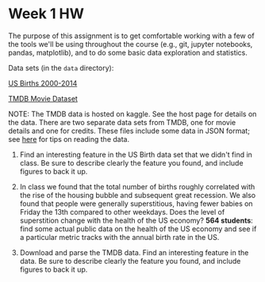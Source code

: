 # Week 1 HW

The purpose of this assignment is to get comfortable working with a few of the tools we'll be using throughout the course (e.g., git, jupyter notebooks, pandas, matplotlib), and to do some basic data exploration and statistics.

Data sets (in the `data` directory):

[US Births 2000-2014](https://raw.githubusercontent.com/fivethirtyeight/data/master/births/US_births_2000-2014_SSA.csv)

[TMDB Movie Dataset](https://www.kaggle.com/tmdb/tmdb-movie-metadata/data)

NOTE: The TMDB data is hosted on kaggle.  See the host page for details on the data. There are two separate data sets from TMDB, one for movie details and one for credits.  These files include some data in JSON format; see [here](https://www.kaggle.com/sohier/getting-imdb-kernels-working-with-tmdb-data/) for tips on reading the data.


1. Find an interesting feature in the US Birth data set that we didn't find in class.  Be sure to describe clearly the feature you found, and include figures to back it up.

2. In class we found that the total number of births roughly correlated with the rise of the housing bubble and subsequent great recession.  We also found that people were generally superstitious, having fewer babies on Friday the 13th compared to other weekdays.  Does the level of superstition change with the health of the US economy?
**564 students**: find some actual public data on the health of the US economy and see if a particular metric tracks with the annual birth rate in the US.

3. Download and parse the TMDB data.  Find an interesting feature in the data.  Be sure to describe clearly the feature you found, and include figures to back it up.
